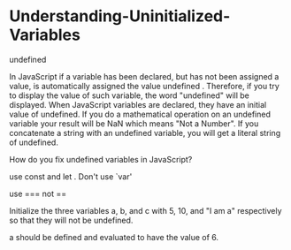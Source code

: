 # Understanding-Uninitialized-Variables
undefined

In JavaScript if a variable has been declared, but has not been assigned a value, is automatically assigned the value undefined . Therefore, if you try to display the value of such variable, the word "undefined" will be displayed.
When JavaScript variables are declared, they have an initial value of undefined. If you do a mathematical operation on an undefined variable your result will be NaN which means "Not a Number". If you concatenate a string with an undefined variable, you will get a literal string of undefined.

How do you fix undefined variables in JavaScript?

use const and let . Don't use `var'

use === not ==

Initialize the three variables a, b, and c with 5, 10, and "I am a" respectively so that they will not be undefined.

a should be defined and evaluated to have the value of 6.
